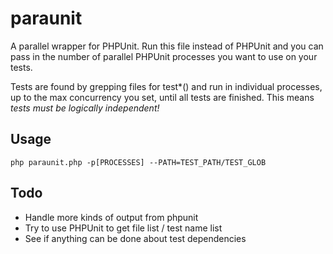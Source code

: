 paraunit
========

A parallel wrapper for PHPUnit. Run this file instead of PHPUnit and you can
pass in the number of parallel PHPUnit processes you want to use on your tests.

Tests are found by grepping files for test*() and run in individual processes,
up to the max concurrency you set, until all tests are finished. This means
_tests must be logically independent!_

Usage
-----
```php paraunit.php -p[PROCESSES] --PATH=TEST_PATH/TEST_GLOB```

Todo
----
* Handle more kinds of output from phpunit
* Try to use PHPUnit to get file list / test name list
* See if anything can be done about test dependencies
